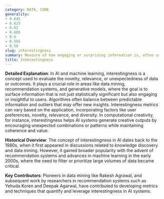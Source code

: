 ```yaml
---
category: DATA, CORE
generality:
- 0.645
- 0.625
- 0.62
- 0.605
- 0.6
- 0.585
- 0.58
slug: interestingness
summary: Measure of how engaging or surprising information is, often used in ML and computational creativity to prioritize novel and useful data.
title: Interestingness
---
```


**Detailed Explanation**: In AI and machine learning, interestingness is a concept used to evaluate the novelty, relevance, or unexpectedness of data or outcomes. It plays a crucial role in areas like data mining, recommendation systems, and generative models, where the goal is to surface information that is not just statistically significant but also engaging or insightful to users. Algorithms often balance between predictable information and outliers that may offer new insights. Interestingness metrics can vary based on the application, incorporating factors like user preferences, novelty, relevance, and diversity. In computational creativity, for instance, interestingness helps AI systems generate creative outputs by encouraging unexpected combinations or patterns while maintaining coherence and value.

**Historical Overview**: The concept of interestingness in AI dates back to the 1980s, when it first appeared in discussions related to knowledge discovery and data mining. However, it gained broader popularity with the advent of recommendation systems and advances in machine learning in the early 2000s, where the need to filter or prioritize large volumes of data became critical.

**Key Contributors**: Pioneers in data mining like Rakesh Agrawal, and subsequent work by researchers in recommendation systems such as Yehuda Koren and Deepak Agarwal, have contributed to developing metrics and techniques that quantify and leverage interestingness in AI systems.